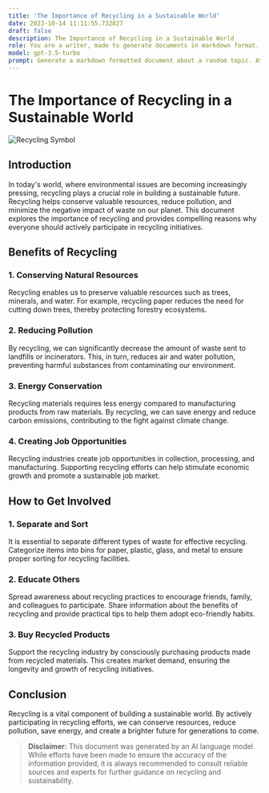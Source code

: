 ```yaml
---
title: 'The Importance of Recycling in a Sustainable World'
date: 2023-10-14 11:11:55.732827
draft: false
description: The Importance of Recycling in a Sustainable World
role: You are a writer, made to generate documents in markdown format. It is very important that all of the documents you generate are in valid markdown format.
model: gpt-3.5-turbo
prompt: Generate a markdown formatted document about a random topic. At the bottom, include a disclaimer explaining that the document was generated by you. The first line of the document should be the title. Make sure that the entire document is in proper markdown format, using a mix of various tags to make the document visually appealing.
---
```


# The Importance of Recycling in a Sustainable World

![Recycling Symbol](https://example.com/recycle.png)

## Introduction
In today's world, where environmental issues are becoming increasingly pressing, recycling plays a crucial role in building a sustainable future. Recycling helps conserve valuable resources, reduce pollution, and minimize the negative impact of waste on our planet. This document explores the importance of recycling and provides compelling reasons why everyone should actively participate in recycling initiatives.

## Benefits of Recycling

### 1. Conserving Natural Resources
Recycling enables us to preserve valuable resources such as trees, minerals, and water. For example, recycling paper reduces the need for cutting down trees, thereby protecting forestry ecosystems.

### 2. Reducing Pollution
By recycling, we can significantly decrease the amount of waste sent to landfills or incinerators. This, in turn, reduces air and water pollution, preventing harmful substances from contaminating our environment.

### 3. Energy Conservation
Recycling materials requires less energy compared to manufacturing products from raw materials. By recycling, we can save energy and reduce carbon emissions, contributing to the fight against climate change.

### 4. Creating Job Opportunities
Recycling industries create job opportunities in collection, processing, and manufacturing. Supporting recycling efforts can help stimulate economic growth and promote a sustainable job market.

## How to Get Involved

### 1. Separate and Sort
It is essential to separate different types of waste for effective recycling. Categorize items into bins for paper, plastic, glass, and metal to ensure proper sorting for recycling facilities.

### 2. Educate Others
Spread awareness about recycling practices to encourage friends, family, and colleagues to participate. Share information about the benefits of recycling and provide practical tips to help them adopt eco-friendly habits.

### 3. Buy Recycled Products
Support the recycling industry by consciously purchasing products made from recycled materials. This creates market demand, ensuring the longevity and growth of recycling initiatives.

## Conclusion
Recycling is a vital component of building a sustainable world. By actively participating in recycling efforts, we can conserve resources, reduce pollution, save energy, and create a brighter future for generations to come. 

> **Disclaimer:**
> This document was generated by an AI language model. While efforts have been made to ensure the accuracy of the information provided, it is always recommended to consult reliable sources and experts for further guidance on recycling and sustainability.